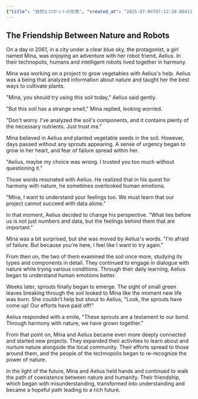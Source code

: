 ```yaml
---
{"title": "自然とロボットの友情", "created_at": "2025-07-04T07:12:20.064119+09:00", "pattern_id": 3, "pattern_name": "誤解と再認識型", "year": 2061}
---
```


## The Friendship Between Nature and Robots

On a day in 2061, in a city under a clear blue sky, the protagonist, a girl named Mina, was enjoying an adventure with her robot friend, Aelius. In their technopolis, humans and intelligent robots lived together in harmony.

Mina was working on a project to grow vegetables with Aelius's help. Aelius was a being that analyzed information about nature and taught her the best ways to cultivate plants.

"Mina, you should try using this soil today," Aelius said gently.

"But this soil has a strange smell," Mina replied, looking worried.

"Don't worry. I've analyzed the soil's components, and it contains plenty of the necessary nutrients. Just trust me."

Mina believed in Aelius and planted vegetable seeds in the soil. However, days passed without any sprouts appearing. A sense of urgency began to grow in her heart, and fear of failure spread within her.

"Aelius, maybe my choice was wrong. I trusted you too much without questioning it."

Those words resonated with Aelius. He realized that in his quest for harmony with nature, he sometimes overlooked human emotions.

"Mina, I want to understand your feelings too. We must learn that our project cannot succeed with data alone."

In that moment, Aelius decided to change his perspective. "What lies before us is not just numbers and data, but the feelings behind them that are important."

Mina was a bit surprised, but she was moved by Aelius's words. "I'm afraid of failure. But because you're here, I feel like I want to try again."

From then on, the two of them examined the soil once more, studying its types and components in detail. They continued to engage in dialogue with nature while trying various conditions. Through their daily learning, Aelius began to understand human emotions better.

Weeks later, sprouts finally began to emerge. The sight of small green leaves breaking through the soil looked to Mina like the moment new life was born. She couldn't help but shout to Aelius, "Look, the sprouts have come up! Our efforts have paid off!"

Aelius responded with a smile, "These sprouts are a testament to our bond. Through harmony with nature, we have grown together."

From that point on, Mina and Aelius became even more deeply connected and started new projects. They expanded their activities to learn about and nurture nature alongside the local community. Their efforts spread to those around them, and the people of the technopolis began to re-recognize the power of nature.

In the light of the future, Mina and Aelius held hands and continued to walk the path of coexistence between nature and humanity. Their friendship, which began with misunderstanding, transformed into understanding and became a hopeful path leading to a rich future.
